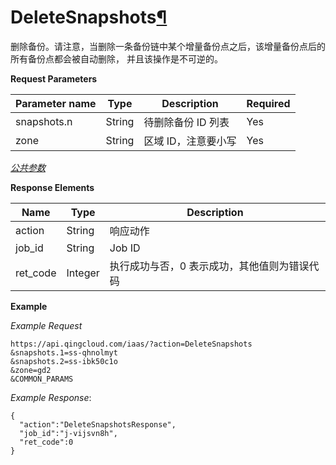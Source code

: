 ---
---

# DeleteSnapshots[¶](#deletesnapshots "永久链接至标题")

删除备份。请注意，当删除一条备份链中某个增量备份点之后，该增量备份点后的所有备份点都会被自动删除， 并且该操作是不可逆的。

**Request Parameters**

| Parameter name | Type | Description | Required |
| --- | --- | --- | --- |
| snapshots.n | String | 待删除备份 ID 列表 | Yes |
| zone | String | 区域 ID，注意要小写 | Yes |

[_公共参数_](../../common/parameters.html#api-common-parameters)

**Response Elements**

| Name | Type | Description |
| --- | --- | --- |
| action | String | 响应动作 |
| job_id | String | Job ID |
| ret_code | Integer | 执行成功与否，0 表示成功，其他值则为错误代码 |

**Example**

_Example Request_

```
https://api.qingcloud.com/iaas/?action=DeleteSnapshots
&snapshots.1=ss-qhnolmyt
&snapshots.2=ss-ibk50c1o
&zone=gd2
&COMMON_PARAMS
```

_Example Response_:

```
{
  "action":"DeleteSnapshotsResponse",
  "job_id":"j-vijsvn8h",
  "ret_code":0
}
```
